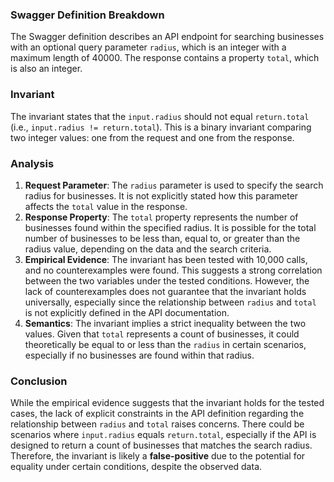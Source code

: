 ### Swagger Definition Breakdown
The Swagger definition describes an API endpoint for searching businesses with an optional query parameter `radius`, which is an integer with a maximum length of 40000. The response contains a property `total`, which is also an integer. 

### Invariant
The invariant states that the `input.radius` should not equal `return.total` (i.e., `input.radius != return.total`). This is a binary invariant comparing two integer values: one from the request and one from the response.

### Analysis
1. **Request Parameter**: The `radius` parameter is used to specify the search radius for businesses. It is not explicitly stated how this parameter affects the `total` value in the response.
2. **Response Property**: The `total` property represents the number of businesses found within the specified radius. It is possible for the total number of businesses to be less than, equal to, or greater than the radius value, depending on the data and the search criteria.
3. **Empirical Evidence**: The invariant has been tested with 10,000 calls, and no counterexamples were found. This suggests a strong correlation between the two variables under the tested conditions. However, the lack of counterexamples does not guarantee that the invariant holds universally, especially since the relationship between `radius` and `total` is not explicitly defined in the API documentation.
4. **Semantics**: The invariant implies a strict inequality between the two values. Given that `total` represents a count of businesses, it could theoretically be equal to or less than the `radius` in certain scenarios, especially if no businesses are found within that radius. 

### Conclusion
While the empirical evidence suggests that the invariant holds for the tested cases, the lack of explicit constraints in the API definition regarding the relationship between `radius` and `total` raises concerns. There could be scenarios where `input.radius` equals `return.total`, especially if the API is designed to return a count of businesses that matches the search radius. Therefore, the invariant is likely a **false-positive** due to the potential for equality under certain conditions, despite the observed data.
